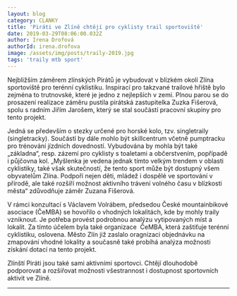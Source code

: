 ```yaml
---
layout: blog
category: CLANKY
title: 'Piráti ve Zlíně chtějí pro cyklisty trail sportoviště'
date: 2019-03-29T08:06:00.032Z
author: Irena Drofová
authorId: irena.drofova
image: /assets/img/posts/traily-2019.jpg   
tags: 'traily mtb sport'
---
```


Nejbližším záměrem zlínských Pirátů je vybudovat v blízkém okolí Zlína sportoviště pro terénní cyklistiku. Inspirací pro takzvané trailové hřiště bylo zejména to trutnovské, které je jedno z nejlepších v zemi. Plnou parou se do prosazení realizace záměru pustila pirátská zastupitelka Zuzka Fišerová, spolu s radním Jiřím Jarošem, který se stal součástí pracovní skupiny pro tento projekt. 

Jedná se především o stezky určené pro horské kolo, tzv. singletraily (singletracky). Součástí by dále mohlo být skillcentrum včetně pumptracku pro trénování jízdních dovedností. Vybudována by mohla být také „základna“, resp. zázemí pro cyklisty s toaletami a občerstvením, popřípadě i půjčovna kol. „Myšlenka je vedena jednak tímto velkým trendem v oblasti cyklistiky, také však skutečností, že tento sport může být dostupný všem obyvatelům Zlína. Podpoří nejen děti, mládež i dospělé ve sportování v přírodě, ale také rozšíří možnost aktivního trávení volného času v blízkosti města“ zdůvodňuje záměr Zuzana Fišerová.

V rámci konzultací s Václavem Volrábem, předsedou České mountainbikové asociace (ČeMBA) se hovořilo o vhodných lokalitách, kde by mohly traily vzniknout. Je potřeba provést podrobnou analýzu vytipovaných míst a lokalit. Za tímto účelem byla také organizace  ČeMBA, která zaštiťuje terénní cyklistiku, oslovena. Město Zlín již zaslalo oragnizaci objednávku na zmapování vhodné lokality a současně také probíhá analýza možnosti získání dotací na tento projekt.

Zlínští Piráti jsou také sami aktivními sportovci. Chtějí dlouhodobě podporovat a rozšiřovat možnosti všestrannost i dostupnost sportovních aktivit ve Zlíně. 





- - -

